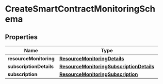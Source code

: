 
# CreateSmartContractMonitoringSchema

## Properties
Name | Type | Description | Notes
------------ | ------------- | ------------- | -------------
**resourceMonitoring** | [**ResourceMonitoringDetails**](ResourceMonitoringDetails.md) |  |  [optional]
**subscriptionDetails** | [**ResourceMonitoringSubscriptionDetails**](ResourceMonitoringSubscriptionDetails.md) |  |  [optional]
**subscription** | [**ResourceMonitoringSubscription**](ResourceMonitoringSubscription.md) |  |  [optional]



